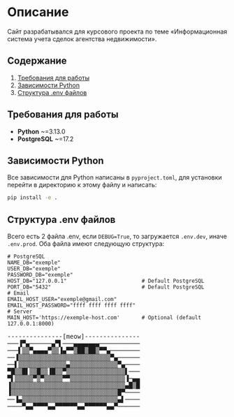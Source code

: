 # Описание
Сайт разрабатывался для курсового проекта по теме «Информационная система учета сделок агентства недвижимости».

## Содержание
1. [Требования для работы](#Требования-для-работы)
2. [Зависимости Python](#Зависисмости-Python)
3. [Структура .env файлов](#Структура-env-файлов)

## Требования для работы
- **Python** ~=3.13.0
- **PostgreSQL** ~=17.2

## Зависимости Python
Все зависимости для Python написаны в `pyproject.toml`, для установки перейти в директорию к этому файлу и написать:
```sh
pip install -e .
```

## Структура .env файлов
Всего есть 2 файла .env, если `DEBUG=True`, то загружается `.env.dev`, иначе `.env.prod`.
Оба файла имеют следующую структура:
```env
# PostgreSQL
NAME_DB="exemple"
USER_DB="exemple"
PASSWORD_DB="exemple"
HOST_DB="127.0.0.1"                        # Default PostgreSQL
PORT_DB="5432"                             # Default PostgreSQL
# Email
EMAIL_HOST_USER="exemple@gmail.com"
EMAIL_HOST_PASSWORD="ffff ffff ffff ffff" 
# Server
MAIN_HOST='https://exemple-host.com'       # Optional (default 127.0.0.1:8000)
```

<pre>
---------------[meow]---------------
───▐▀▄──────▄▀▌───▄▄▄▄▄▄▄─────────── 
───▌▒▒▀▄▄▄▄▀▒▒▐▄▀▀▒██▒██▒▀▀▄──────── 
──▐▒▒▒▒▒▒▒▒▒▒▒▒▒▒▒▒▒▒▒▒▒▒▒▒▒▀▄────── 
──▌▒▒▒▒▒▒▒▒▒▒▒▒▒▄▒▒▒▒▒▒▒▒▒▒▒▒▒▀▄──── 
▀█▒▒█▌▒▒█▒▒▐█▒▒▀▒▒▒▒▒▒▒▒▒▒▒▒▒▒▒▒▌─── 
▀▌▒▒▒▒▒▀▒▀▒▒▒▒▒▀▀▒▒▒▒▒▒▒▒▒▒▒▒▒▒▒▐─▄▄ 
▐▒▒▒▒▒▒▒▒▒▒▒▒▒▒▒▒▒▒▒▒▒▒▒▒▒▒▒▒▒▒▒▄█▒█ 
▐▒▒▒▒▒▒▒▒▒▒▒▒▒▒▒▒▒▒▒▒▒▒▒▒▒▒▒▒▒█▀──── 
──▐▄▒▒▒▒▒▒▒▒▒▒▒▒▒▒▒▒▒▒▒▒▒▒▒▒▒▒▄▌──── 
────▀▄▄▀▀▀▀▄▄▀▀▀▀▀▀▄▄▀▀▀▀▀▀▄▄▀────── 
</pre>
